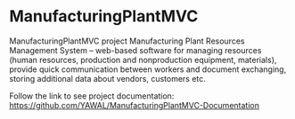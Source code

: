 # ManufacturingPlantMVC
ManufacturingPlantMVC project
Manufacturing Plant Resources Management System – web-based software for managing resources (human resources, production and nonproduction equipment, materials), provide quick communication between workers and document exchanging, storing additional data about vendors, customers etc.

Follow the link to see project documentation:
https://github.com/YAWAL/ManufacturingPlantMVC-Documentation
